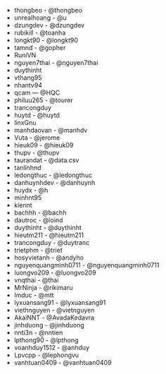 - thongbeo - @thongbeo
- unrealhoang - @u
- dzungdev - @dzungdev
- rubikill - @toanha
- longkt90 - @longkt90
- tamnd - @gopher
- RuniVN
- nguyen7thai - @nguyen7thai
- duythinht
- vthang95
- nhantv94
- qcam — @HQC
- philuu265 - @tourer
- trancongduy
- huytd - @huytd
- linxGnu
- manhdaovan - @manhdv
- Vuta - @jerome
- hieuk09 - @hieuk09
- thupv - @thupv
- taurandat - @data.csv
- tanlinhnd
- ledongthuc - @ledongthuc
- danhuynhdev - @danhuynh
- huydx - @h
- minhnt95
- kiennt
- bachhh - @bachh
- dautroc - @loind
- duythinht - @duythinht
- hieutm211 - @hieutm211
- trancongduy - @duytranc
- trietphm - @triet
- hosyvietanh - @andyho
- nguyenquangminh0711 - @nguyenquangminh0711
- luongvo209 - @luongvo209
- vnqthai - @thai
- MrNinja - @rikimaru
- lmduc - @mtt
- lyxuansang91 - @lyxuansang91
- viethnguyen - @vietnguyen
- AkaiNNT - @AvadaKedavra
- jinhduong - @jinhduong
- nnti3n - @nntien
- lpthong90 - @lpthong
- voanhduy1512 - @anhduy
- Lpvcpp - @lephongvu
- vanhtuan0409 - @vanhtuan0409